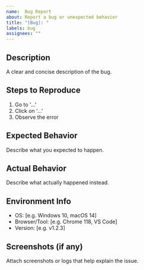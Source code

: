 ```yaml
---
name:  Bug Report
about: Report a bug or unexpected behavior
title: "[Bug]: "
labels: bug
assignees: ""
---
```


##  Description
A clear and concise description of the bug.

##  Steps to Reproduce
1. Go to '...'
2. Click on '...'
3. Observe the error

##  Expected Behavior
Describe what you expected to happen.

##  Actual Behavior
Describe what actually happened instead.

##  Environment Info
- OS: [e.g. Windows 10, macOS 14]
- Browser/Tool: [e.g. Chrome 118, VS Code]
- Version: [e.g. v1.2.3]

##  Screenshots (if any)
Attach screenshots or logs that help explain the issue.
